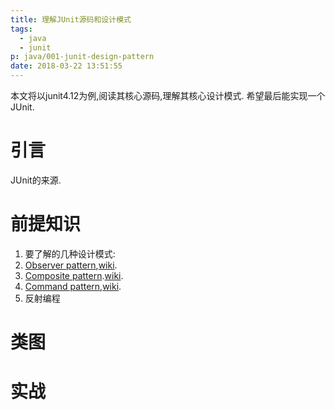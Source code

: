 ```yaml
---
title: 理解JUnit源码和设计模式
tags:
  - java
  - junit
p: java/001-junit-design-pattern
date: 2018-03-22 13:51:55
---
```

本文将以junit4.12为例,阅读其核心源码,理解其核心设计模式.
希望最后能实现一个JUnit.

# 引言
JUnit的来源.

# 前提知识
1. 要了解的几种设计模式: 
  1. [Observer pattern](https://www.tutorialspoint.com/design_pattern/observer_pattern.htm),[wiki](https://en.wikipedia.org/wiki/Observer_pattern).
  2. [Composite pattern](https://www.tutorialspoint.com/design_pattern/composite_pattern.htm).[wiki](https://en.wikipedia.org/wiki/Composite_pattern).
  3. [Command pattern](https://www.tutorialspoint.com/design_pattern/command_pattern.htm),[wiki](https://en.wikipedia.org/wiki/Command_pattern).
2. 反射编程

# 类图

# 实战


